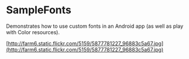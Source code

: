 SampleFonts
=========== 

Demonstrates how to use custom fonts in an Android app (as well as play with Color resources).

[http://farm6.static.flickr.com/5159/5877781227_96883c5a67.jpg](http://farm6.static.flickr.com/5159/5877781227_96883c5a67.jpg)